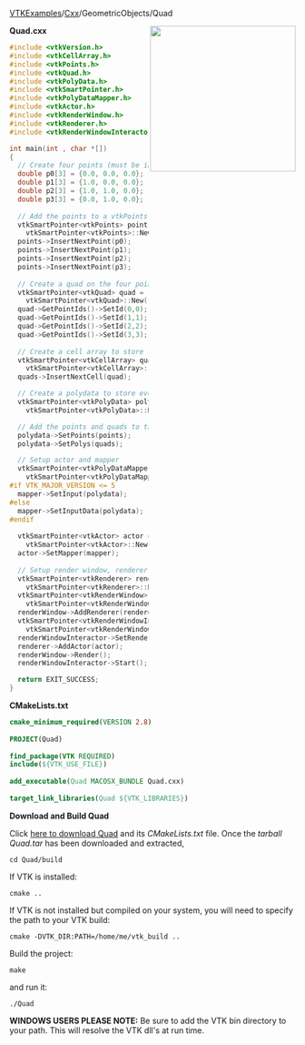 [VTKExamples](/home/)/[Cxx](/Cxx)/GeometricObjects/Quad

<img align="right" src="https://github.com/lorensen/VTKExamples/blob/gh-pages/Testing/Baseline/GeometricObjects/TestQuad.png?raw=true" width="256" />

**Quad.cxx**
```c++
#include <vtkVersion.h>
#include <vtkCellArray.h>
#include <vtkPoints.h>
#include <vtkQuad.h>
#include <vtkPolyData.h>
#include <vtkSmartPointer.h>
#include <vtkPolyDataMapper.h>
#include <vtkActor.h>
#include <vtkRenderWindow.h>
#include <vtkRenderer.h>
#include <vtkRenderWindowInteractor.h>

int main(int , char *[])
{
  // Create four points (must be in counter clockwise order)
  double p0[3] = {0.0, 0.0, 0.0};
  double p1[3] = {1.0, 0.0, 0.0};
  double p2[3] = {1.0, 1.0, 0.0};
  double p3[3] = {0.0, 1.0, 0.0};
      
  // Add the points to a vtkPoints object
  vtkSmartPointer<vtkPoints> points =
    vtkSmartPointer<vtkPoints>::New();
  points->InsertNextPoint(p0);
  points->InsertNextPoint(p1);
  points->InsertNextPoint(p2);
  points->InsertNextPoint(p3);
  
  // Create a quad on the four points
  vtkSmartPointer<vtkQuad> quad =
    vtkSmartPointer<vtkQuad>::New();
  quad->GetPointIds()->SetId(0,0);
  quad->GetPointIds()->SetId(1,1);
  quad->GetPointIds()->SetId(2,2);
  quad->GetPointIds()->SetId(3,3);
  
  // Create a cell array to store the quad in
  vtkSmartPointer<vtkCellArray> quads =
    vtkSmartPointer<vtkCellArray>::New();
  quads->InsertNextCell(quad);

  // Create a polydata to store everything in
  vtkSmartPointer<vtkPolyData> polydata =
    vtkSmartPointer<vtkPolyData>::New();

  // Add the points and quads to the dataset
  polydata->SetPoints(points);
  polydata->SetPolys(quads);

  // Setup actor and mapper
  vtkSmartPointer<vtkPolyDataMapper> mapper =
    vtkSmartPointer<vtkPolyDataMapper>::New();
#if VTK_MAJOR_VERSION <= 5
  mapper->SetInput(polydata);
#else
  mapper->SetInputData(polydata);
#endif
  
  vtkSmartPointer<vtkActor> actor =
    vtkSmartPointer<vtkActor>::New();
  actor->SetMapper(mapper);
  
  // Setup render window, renderer, and interactor
  vtkSmartPointer<vtkRenderer> renderer =
    vtkSmartPointer<vtkRenderer>::New();
  vtkSmartPointer<vtkRenderWindow> renderWindow =
    vtkSmartPointer<vtkRenderWindow>::New();
  renderWindow->AddRenderer(renderer);
  vtkSmartPointer<vtkRenderWindowInteractor> renderWindowInteractor = 
    vtkSmartPointer<vtkRenderWindowInteractor>::New();
  renderWindowInteractor->SetRenderWindow(renderWindow);
  renderer->AddActor(actor);
  renderWindow->Render();
  renderWindowInteractor->Start();

  return EXIT_SUCCESS;
}
```
**CMakeLists.txt**
```cmake
cmake_minimum_required(VERSION 2.8)
 
PROJECT(Quad)
 
find_package(VTK REQUIRED)
include(${VTK_USE_FILE})
 
add_executable(Quad MACOSX_BUNDLE Quad.cxx)
 
target_link_libraries(Quad ${VTK_LIBRARIES})
```

**Download and Build Quad**

Click [here to download Quad](https://github.com/lorensen/VTKWikiExamplesTarballs/raw/master/Quad.tar) and its *CMakeLists.txt* file.
Once the *tarball Quad.tar* has been downloaded and extracted,
```
cd Quad/build 
```
If VTK is installed:
```
cmake ..
```
If VTK is not installed but compiled on your system, you will need to specify the path to your VTK build:
```
cmake -DVTK_DIR:PATH=/home/me/vtk_build ..
```
Build the project:
```
make
```
and run it:
```
./Quad
```
**WINDOWS USERS PLEASE NOTE:** Be sure to add the VTK bin directory to your path. This will resolve the VTK dll's at run time.


